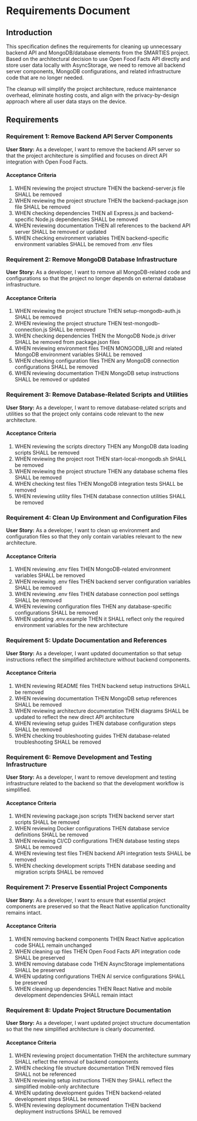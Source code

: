 # Requirements Document

## Introduction

This specification defines the requirements for cleaning up unnecessary backend API and MongoDB/database elements from the SMARTIES project. Based on the architectural decision to use Open Food Facts API directly and store user data locally with AsyncStorage, we need to remove all backend server components, MongoDB configurations, and related infrastructure code that are no longer needed.

The cleanup will simplify the project architecture, reduce maintenance overhead, eliminate hosting costs, and align with the privacy-by-design approach where all user data stays on the device.

## Requirements

### Requirement 1: Remove Backend API Server Components

**User Story:** As a developer, I want to remove the backend API server so that the project architecture is simplified and focuses on direct API integration with Open Food Facts.

#### Acceptance Criteria

1. WHEN reviewing the project structure THEN the backend-server.js file SHALL be removed
2. WHEN reviewing the project structure THEN the backend-package.json file SHALL be removed  
3. WHEN checking dependencies THEN all Express.js and backend-specific Node.js dependencies SHALL be removed
4. WHEN reviewing documentation THEN all references to the backend API server SHALL be removed or updated
5. WHEN checking environment variables THEN backend-specific environment variables SHALL be removed from .env files

### Requirement 2: Remove MongoDB Database Infrastructure

**User Story:** As a developer, I want to remove all MongoDB-related code and configurations so that the project no longer depends on external database infrastructure.

#### Acceptance Criteria

1. WHEN reviewing the project structure THEN setup-mongodb-auth.js SHALL be removed
2. WHEN reviewing the project structure THEN test-mongodb-connection.js SHALL be removed
3. WHEN checking dependencies THEN the MongoDB Node.js driver SHALL be removed from package.json files
4. WHEN reviewing environment files THEN MONGODB_URI and related MongoDB environment variables SHALL be removed
5. WHEN checking configuration files THEN any MongoDB connection configurations SHALL be removed
6. WHEN reviewing documentation THEN MongoDB setup instructions SHALL be removed or updated

### Requirement 3: Remove Database-Related Scripts and Utilities

**User Story:** As a developer, I want to remove database-related scripts and utilities so that the project only contains code relevant to the new architecture.

#### Acceptance Criteria

1. WHEN reviewing the scripts directory THEN any MongoDB data loading scripts SHALL be removed
2. WHEN reviewing the project root THEN start-local-mongodb.sh SHALL be removed
3. WHEN reviewing the project structure THEN any database schema files SHALL be removed
4. WHEN checking test files THEN MongoDB integration tests SHALL be removed
5. WHEN reviewing utility files THEN database connection utilities SHALL be removed

### Requirement 4: Clean Up Environment and Configuration Files

**User Story:** As a developer, I want to clean up environment and configuration files so that they only contain variables relevant to the new architecture.

#### Acceptance Criteria

1. WHEN reviewing .env files THEN MongoDB-related environment variables SHALL be removed
2. WHEN reviewing .env files THEN backend server configuration variables SHALL be removed
3. WHEN reviewing .env files THEN database connection pool settings SHALL be removed
4. WHEN reviewing configuration files THEN any database-specific configurations SHALL be removed
5. WHEN updating .env.example THEN it SHALL reflect only the required environment variables for the new architecture

### Requirement 5: Update Documentation and References

**User Story:** As a developer, I want updated documentation so that setup instructions reflect the simplified architecture without backend components.

#### Acceptance Criteria

1. WHEN reviewing README files THEN backend setup instructions SHALL be removed
2. WHEN reviewing documentation THEN MongoDB setup references SHALL be removed
3. WHEN reviewing architecture documentation THEN diagrams SHALL be updated to reflect the new direct API architecture
4. WHEN reviewing setup guides THEN database configuration steps SHALL be removed
5. WHEN checking troubleshooting guides THEN database-related troubleshooting SHALL be removed

### Requirement 6: Remove Development and Testing Infrastructure

**User Story:** As a developer, I want to remove development and testing infrastructure related to the backend so that the development workflow is simplified.

#### Acceptance Criteria

1. WHEN reviewing package.json scripts THEN backend server start scripts SHALL be removed
2. WHEN reviewing Docker configurations THEN database service definitions SHALL be removed
3. WHEN reviewing CI/CD configurations THEN database testing steps SHALL be removed
4. WHEN reviewing test files THEN backend API integration tests SHALL be removed
5. WHEN checking development scripts THEN database seeding and migration scripts SHALL be removed

### Requirement 7: Preserve Essential Project Components

**User Story:** As a developer, I want to ensure that essential project components are preserved so that the React Native application functionality remains intact.

#### Acceptance Criteria

1. WHEN removing backend components THEN React Native application code SHALL remain unchanged
2. WHEN cleaning up files THEN Open Food Facts API integration code SHALL be preserved
3. WHEN removing database code THEN AsyncStorage implementations SHALL be preserved
4. WHEN updating configurations THEN AI service configurations SHALL be preserved
5. WHEN cleaning up dependencies THEN React Native and mobile development dependencies SHALL remain intact

### Requirement 8: Update Project Structure Documentation

**User Story:** As a developer, I want updated project structure documentation so that the new simplified architecture is clearly documented.

#### Acceptance Criteria

1. WHEN reviewing project documentation THEN the architecture summary SHALL reflect the removal of backend components
2. WHEN checking file structure documentation THEN removed files SHALL not be referenced
3. WHEN reviewing setup instructions THEN they SHALL reflect the simplified mobile-only architecture
4. WHEN updating development guides THEN backend-related development steps SHALL be removed
5. WHEN reviewing deployment documentation THEN backend deployment instructions SHALL be removed